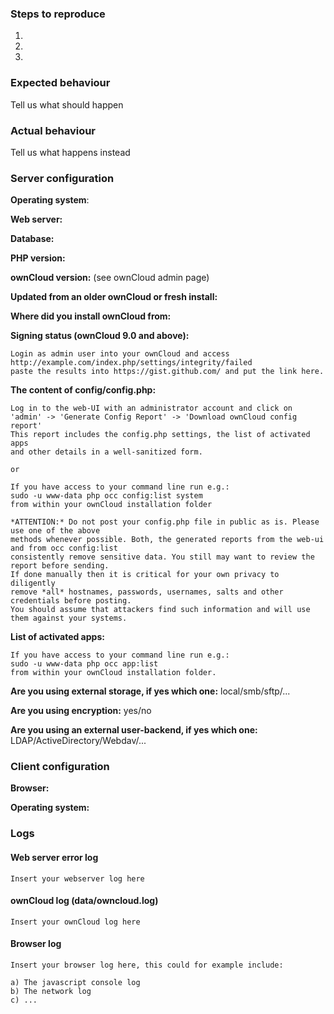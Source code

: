 <!--
Thanks for reporting issues back to ownCloud! This is the issue tracker of ownCloud, if you have any support question please check out https://owncloud.org/support

This is the bug tracker for the Phoenix. Find other components at https://github.com/owncloud/core/blob/master/.github/CONTRIBUTING.md#guidelines

For reporting potential security issues please see https://owncloud.org/security/

To make it possible for us to help you please fill out below information carefully.

Before reporting any issues please make sure that you're using the latest available version for your major branch (e.g. 9.0.x), see https://owncloud.org/changelog/
--> 
### Steps to reproduce
1.
2.
3.

### Expected behaviour
Tell us what should happen

### Actual behaviour
Tell us what happens instead

### Server configuration
**Operating system**:

**Web server:**

**Database:**

**PHP version:**

**ownCloud version:** (see ownCloud admin page)

**Updated from an older ownCloud or fresh install:**

**Where did you install ownCloud from:**

**Signing status (ownCloud 9.0 and above):**

```
Login as admin user into your ownCloud and access 
http://example.com/index.php/settings/integrity/failed 
paste the results into https://gist.github.com/ and put the link here.
```


**The content of config/config.php:**

```
Log in to the web-UI with an administrator account and click on
'admin' -> 'Generate Config Report' -> 'Download ownCloud config report'
This report includes the config.php settings, the list of activated apps
and other details in a well-sanitized form.

or 

If you have access to your command line run e.g.:
sudo -u www-data php occ config:list system
from within your ownCloud installation folder

*ATTENTION:* Do not post your config.php file in public as is. Please use one of the above
methods whenever possible. Both, the generated reports from the web-ui and from occ config:list
consistently remove sensitive data. You still may want to review the report before sending.
If done manually then it is critical for your own privacy to diligently
remove *all* hostnames, passwords, usernames, salts and other credentials before posting.
You should assume that attackers find such information and will use them against your systems.
```

**List of activated apps:**

```
If you have access to your command line run e.g.:
sudo -u www-data php occ app:list
from within your ownCloud installation folder.
```

**Are you using external storage, if yes which one:** local/smb/sftp/...

**Are you using encryption:** yes/no

**Are you using an external user-backend, if yes which one:** LDAP/ActiveDirectory/Webdav/...

### Client configuration
**Browser:**

**Operating system:**

### Logs
#### Web server error log
```
Insert your webserver log here
```

#### ownCloud log (data/owncloud.log)
```
Insert your ownCloud log here
```

#### Browser log
```
Insert your browser log here, this could for example include:

a) The javascript console log
b) The network log 
c) ...
```

